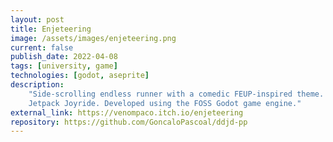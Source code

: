 ```yaml
---
layout: post
title: Enjeteering
image: /assets/images/enjeteering.png
current: false
publish_date: 2022-04-08
tags: [university, game]
technologies: [godot, aseprite]
description:
    "Side-scrolling endless runner with a comedic FEUP-inspired theme. Similar to games such as
    Jetpack Joyride. Developed using the FOSS Godot game engine."
external_link: https://venompaco.itch.io/enjeteering
repository: https://github.com/GoncaloPascoal/ddjd-pp
---
```

